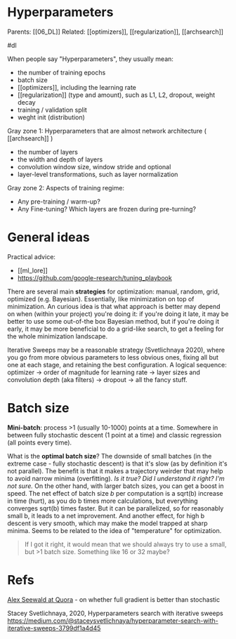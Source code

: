 # Hyperparameters

Parents: [[06_DL]]
Related: [[optimizers]], [[regularization]], [[archsearch]]

#dl


When people say "Hyperparameters", they usually mean:
* the number of training epochs
* batch size
* [[optimizers]], including the learning rate
* [[regularization]] (type and amount), such as L1, L2, dropout, weight decay
* training / validation split
* weght init (distribution)

Gray zone 1: Hyperparameters that are almost network architecture ( [[archsearch]] )
* the number of layers
* the width and depth of layers
* convolution window size, window stride and optional
* layer-level transformations, such as layer normalization

Gray zone 2: Aspects of training regime:
* Any pre-training / warm-up?
* Any Fine-tuning? Which layers are frozen during pre-turning?


# General ideas

Practical advice:
* [[ml_lore]]
* https://github.com/google-research/tuning_playbook

There are several main **strategies** for optimization: manual, random, grid, optimized (e.g. Bayesian). Essentially, like minimization on top of minimization. An curious idea is that what approach is better may depend on when (within your project) you're doing it: if you're doing it late, it may be better to use some out-of-the box Bayesian method, but if you're doing it early, it may be more beneficial to do a grid-like search, to get a feeling for the whole minimization landscape.

Iterative Sweeps may be a reasonable strategy (Svetlichnaya 2020), where you go from more obvious parameters to less obvious ones, fixing all but one at each stage, and retaining the best configuration. A logical sequence: optimizer → order of magnitude for learning rate → layer sizes and convolution depth (aka filters) → dropout → all the fancy stuff.

# Batch size

**Mini-batch**: process >1 (usually 10-1000) points at a time. Somewhere in between fully stochastic descent (1 point at a time) and classic regression (all points every time).

What is the **optimal batch size**? The downside of small batches (in the extreme case - fully stochastic descent) is that it's slow (as by definition it's not parallel). The benefit is that it makes a trajectory weirder that may help to avoid narrow minima (overfitting). _Is it true? Did I understand it right? I'm not sure._ On the other hand, with larger batch sizes, you can get a boost in speed. The net effect of batch size $b$ per computation is a sqrt(b) increase in time (hurt), as you do b times more calculations, but everything converges sqrt(b) times faster. But it can be parallelized, so for reasonably small b, it leads to a net improvement. And another effect, for high b descent is very smooth, which may make the model trapped at sharp minima. Seems to be related to the idea of "temperature" for optimization.

> If I got it right, it would mean that we should always try to use a small, but >1 batch size. Something like 16 or 32 maybe?

# Refs

[Alex Seewald at Quora](https://www.quora.com/Is-full-batch-gradient-descent-with-unlimited-computer-power-always-better-than-mini-batch-gradient-descent) - on whether full gradient is better than stochastic

Stacey Svetlichnaya, 2020, Hyperparameters search with iterative sweeps
https://medium.com/@staceysvetlichnaya/hyperparameter-search-with-iterative-sweeps-3799df1a4d45